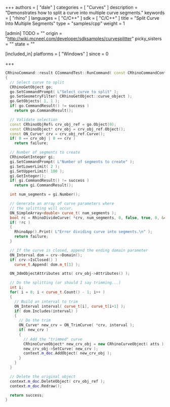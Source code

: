 +++
authors = [ "dale" ]
categories = [ "Curves" ]
description = "Demonstrates how to split a curve into multiple curve segments."
keywords = [ "rhino" ]
languages = [ "C/C++" ]
sdk = [ "C/C++" ]
title = "Split Curve Into Multiple Segments"
type = "samples/cpp"
weight = 1

[admin]
TODO = ""
origin = "http://wiki.mcneel.com/developer/sdksamples/curvesplitter"
picky_sisters = ""
state = ""

[included_in]
platforms = [ "Windows" ]
since = 0

+++

```cpp
CRhinoCommand::result CCommandTest::RunCommand( const CRhinoCommandContext& context )
{
  // Select curve to split
  CRhinoGetObject go;
  go.SetCommandPrompt( L"Select curve to split" );
  go.SetGeometryFilter( CRhinoGetObject::curve_object );
  go.GetObjects( 1, 1 );
  if( go.CommandResult() != success )
    return go.CommandResult();

  // Validate selection
  const CRhinoObjRef& crv_obj_ref = go.Object(0);
  const CRhinoObject* crv_obj = crv_obj_ref.Object();
  const ON_Curve* crv = crv_obj_ref.Curve();
  if( 0 == crv_obj | 0 == crv )
    return failure;

  // Number of segments to create
  CRhinoGetInteger gi;
  gi.SetCommandPrompt( L"Number of segments to create" );
  gi.SetLowerLimit( 2 );
  gi.SetUpperLimit( 100 );
  gi.GetInteger();
  if( gi.CommandResult() != success )
    return gi.CommandResult();

  int num_segments = gi.Number();

  // Generate an array of curve parameters where
  // the splitting will occur.
  ON_SimpleArray<double> curve_t( num_segments );
  bool rc = RhinoDivideCurve( *crv, num_segments, 0, false, true, 0, &curve_t );
  if( !rc )
  {
    RhinoApp().Print( L"Error dividing curve into segments.\n" );
    return failure;
  }

  // If the curve is closed, append the ending domain parameter
  ON_Interval dom = crv->Domain();
  if( crv->IsClosed() )
    curve_t.Append( dom.m_t[1] );

  ON_3dmObjectAttributes atts( crv_obj->Attributes() );

  // Do the splitting (or should I say trimming...)
  int i;
  for( i = 0; i < curve_t.Count() - 1; i++ )
  {
    // Build an interval to trim
    ON_Interval interval( curve_t[i], curve_t[i+1] );
    if( dom.Includes(interval) )
    {
      // Do the trim
      ON_Curve* new_crv = ON_TrimCurve( *crv, interval );
      if( new_crv )
      {
        // Add the "trimmed" curve
        CRhinoCurveObject* new_crv_obj = new CRhinoCurveObject( atts );
        new_crv_obj->SetCurve( new_crv );
        context.m_doc.AddObject( new_crv_obj );
      }
    }
  }

  // Delete the original object
  context.m_doc.DeleteObject( crv_obj_ref );
  context.m_doc.Redraw();

  return success;
}
```
